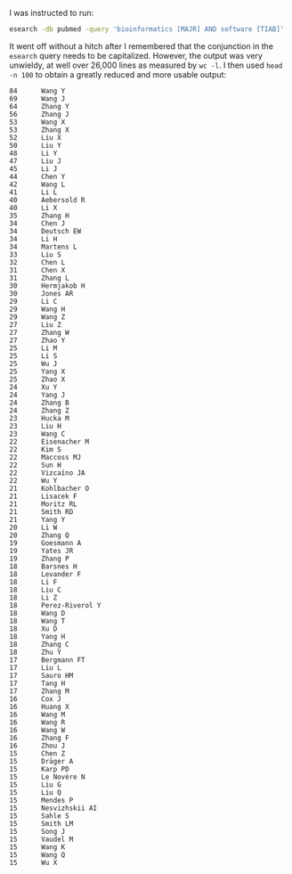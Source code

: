 I was instructed to run:

```bash
esearch -db pubmed -query 'bioinformatics [MAJR] AND software [TIAB]' | efetch -format xml | xtract -pattern PubmedArticle -block Author -sep ' ' -tab '\n' -element LastName,Initials | sort-uniq-count-rank
```

It went off without a hitch after I remembered that the conjunction in the
`esearch` query needs to be capitalized. However, the output was very
unwieldy, at well over 26,000 lines as measured by `wc -l`. I then used `head
-n 100` to obtain a greatly reduced and more usable output:

```
84      Wang Y
69      Wang J
64      Zhang Y
56      Zhang J
53      Wang X
53      Zhang X
52      Liu X
50      Liu Y
48      Li Y
47      Liu J
45      Li J
44      Chen Y
42      Wang L
41      Li L
40      Aebersold R
40      Li X
35      Zhang H
34      Chen J
34      Deutsch EW
34      Li H
34      Martens L
33      Liu S
32      Chen L
31      Chen X
31      Zhang L
30      Hermjakob H
30      Jones AR
29      Li C
29      Wang H
29      Wang Z
27      Liu Z
27      Zhang W
27      Zhao Y
25      Li M
25      Li S
25      Wu J
25      Yang X
25      Zhao X
24      Xu Y
24      Yang J
24      Zhang B
24      Zhang Z
23      Hucka M
23      Liu H
23      Wang C
22      Eisenacher M
22      Kim S
22      Maccoss MJ
22      Sun H
22      Vizcaíno JA
22      Wu Y
21      Kohlbacher O
21      Lisacek F
21      Moritz RL
21      Smith RD
21      Yang Y
20      Li W
20      Zhang Q
19      Goesmann A
19      Yates JR
19      Zhang P
18      Barsnes H
18      Levander F
18      Li F
18      Liu C
18      Li Z
18      Perez-Riverol Y
18      Wang D
18      Wang T
18      Xu D
18      Yang H
18      Zhang C
18      Zhu Y
17      Bergmann FT
17      Liu L
17      Sauro HM
17      Tang H
17      Zhang M
16      Cox J
16      Huang X
16      Wang M
16      Wang R
16      Wang W
16      Zhang F
16      Zhou J
15      Chen Z
15      Dräger A
15      Karp PD
15      Le Novère N
15      Liu G
15      Liu Q
15      Mendes P
15      Nesvizhskii AI
15      Sahle S
15      Smith LM
15      Song J
15      Vaudel M
15      Wang K
15      Wang Q
15      Wu X
```
